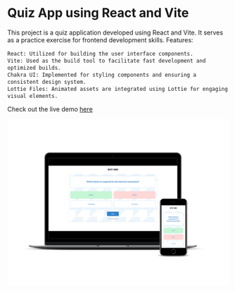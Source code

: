 # Quiz App using React and Vite

This project is a quiz application developed using React and Vite. It serves as a practice exercise for frontend development skills.
Features:

    React: Utilized for building the user interface components.
    Vite: Used as the build tool to facilitate fast development and optimized builds.
    Chakra UI: Implemented for styling components and ensuring a consistent design system.
    Lottie Files: Animated assets are integrated using Lottie for engaging visual elements.

Check out the live demo [here](https://parvin-noori.github.io/quizApp/)

![quizApp](https://github.com/parvin-noori/quizApp/blob/master/public/imgs/screenShot/smartmockups_lyfs9h25.jpg)

    
